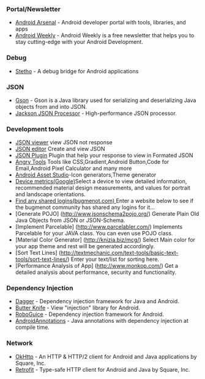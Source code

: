 ### Portal/Newsletter

- [Android Arsenal](https://android-arsenal.com/) - Android developer portal with tools, libraries, and apps
- [Android Weekly](http://androidweekly.net/) - Android Weekly is a free newsletter that helps you to stay cutting-edge with your Android Development.

### Debug 
- [Stetho](http://facebook.github.io/stetho/#integrations) - A debug bridge for Android applications

### JSON
- [Gson](https://github.com/google/gson) - Gson is a Java library used for serializing and deserializing Java objects from and into JSON.
- [Jackson JSON Processor](https://github.com/FasterXML/jackson) - High-performance JSON processor.

### Development tools 
- [JSON viewer](http://json.parser.online.fr/) view JSON not response 
- [JSON editor](http://www.jsoneditoronline.org/) Create and view JSON 
- [JSON Plugin](https://addons.mozilla.org/en-Us/firefox/addon/jsonview/) Plugin that help your response to view in Formated JSON
- [Angry Tools](http://angrytools.com/) Tools like CSS,Gradient,Android Button,Code for Email,Android Pixel Calculator and many more
- [Android Asset Studio](http://romannurik.github.io/AndroidAssetStudio/)-Icon generators,Theme generator
- [Device metrics(Google)](https://design.google.com/devices/)Select a device to view detailed information, recommended material design measurements, and values for portrait and landscape orientations.
- [Find any shared logins(bugmenot.com) ](http://bugmenot.com/)Enter a website below to see if the bugmenot community has shared any logins for it...
- [Generate POJO] (http://www.jsonschema2pojo.org/)  Generate Plain Old Java Objects from JSON or JSON-Schema.
- [Implement Parcelable] (http://www.parcelabler.com/) Implements Parcelable for your JAVA class. You can even use POJO class.
- [Material Color Generator] (http://knizia.biz/mcg/) Select Main color for your app theme and rest will be generated accordingly.
- [Sort Text Lines] (http://textmechanic.com/text-tools/basic-text-tools/sort-text-lines/) Enter your text/list for sorting here.
- [Performance Analysis of App] (http://www.monkop.com/) Get a detailed analysis about performance, security and functionality.

### Dependency Injection
- [Dagger](https://github.com/square/Dagger) - Dependency injection framework for Java and Android.
- [Butter Knife](http://jakewharton.github.io/butterknife/) - View "injection" library for Android.
- [RoboGuice](https://github.com/roboguice/roboguice) - Dependency injection framework for Android.
- [AndroidAnnotations](https://github.com/excilys/androidannotations) - Java annotations with dependency injection at compile time.

### Network 
- [OkHttp](https://github.com/square/okhttp) - An HTTP & HTTP/2 client for Android and Java applications by Square, Inc.
- [Retrofit](https://github.com/square/retrofit) - Type-safe HTTP client for Android and Java by Square, Inc. 
